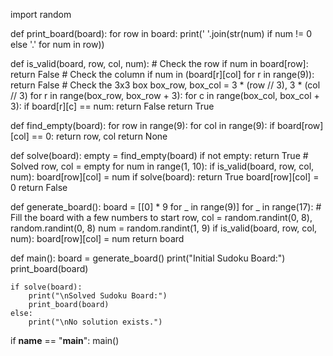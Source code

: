 import random

def print_board(board):
    for row in board:
        print(' '.join(str(num) if num != 0 else '.' for num in row))

def is_valid(board, row, col, num):
    # Check the row
    if num in board[row]:
        return False
    # Check the column
    if num in (board[r][col] for r in range(9)):
        return False
    # Check the 3x3 box
    box_row, box_col = 3 * (row // 3), 3 * (col // 3)
    for r in range(box_row, box_row + 3):
        for c in range(box_col, box_col + 3):
            if board[r][c] == num:
                return False
    return True

def find_empty(board):
    for row in range(9):
        for col in range(9):
            if board[row][col] == 0:
                return row, col
    return None

def solve(board):
    empty = find_empty(board)
    if not empty:
        return True  # Solved
    row, col = empty
    for num in range(1, 10):
        if is_valid(board, row, col, num):
            board[row][col] = num
            if solve(board):
                return True
            board[row][col] = 0
    return False

def generate_board():
    board = [[0] * 9 for _ in range(9)]
    for _ in range(17):  # Fill the board with a few numbers to start
        row, col = random.randint(0, 8), random.randint(0, 8)
        num = random.randint(1, 9)
        if is_valid(board, row, col, num):
            board[row][col] = num
    return board

def main():
    board = generate_board()
    print("Initial Sudoku Board:")
    print_board(board)
    
    if solve(board):
        print("\nSolved Sudoku Board:")
        print_board(board)
    else:
        print("\nNo solution exists.")

if __name__ == "__main__":
    main()
